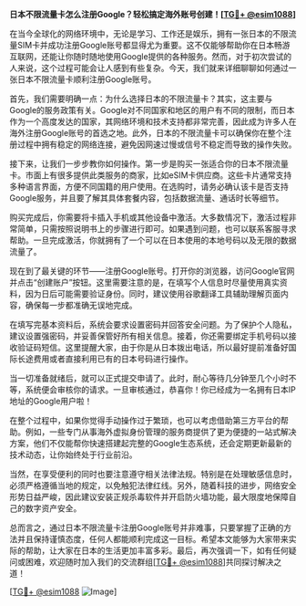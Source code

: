 **日本不限流量卡怎么注册Google？轻松搞定海外账号创建！[[TG💪+ @esim1088](https://t.me/s/esim1088)]**

在当今全球化的网络环境中，无论是学习、工作还是娱乐，拥有一张日本的不限流量SIM卡并成功注册Google账号都显得尤为重要。这不仅能够帮助你在日本畅游互联网，还能让你随时随地使用Google提供的各种服务。然而，对于初次尝试的人来说，这个过程可能会让人感到有些复杂。今天，我们就来详细聊聊如何通过一张日本不限流量卡顺利注册Google账号。

首先，我们需要明确一点：为什么选择日本的不限流量卡？其实，这主要与Google的服务政策有关。Google对不同国家和地区的用户有不同的限制，而日本作为一个高度发达的国家，其网络环境和技术支持都非常完善，因此成为许多人在海外注册Google账号的首选之地。此外，日本的不限流量卡可以确保你在整个注册过程中拥有稳定的网络连接，避免因网速过慢或信号不稳定而导致的操作失败。

接下来，让我们一步步教你如何操作。第一步是购买一张适合你的日本不限流量卡。市面上有很多提供此类服务的商家，比如eSIM卡供应商。这些卡片通常支持多种语言界面，方便不同国籍的用户使用。在选购时，请务必确认该卡是否支持Google服务，并且要了解其具体套餐内容，包括数据流量、通话时长等细节。

购买完成后，你需要将卡插入手机或其他设备中激活。大多数情况下，激活过程非常简单，只需按照说明书上的步骤进行即可。如果遇到问题，也可以联系客服寻求帮助。一旦完成激活，你就拥有了一个可以在日本使用的本地号码以及无限的数据流量了。

现在到了最关键的环节——注册Google账号。打开你的浏览器，访问Google官网并点击“创建账户”按钮。这里需要注意的是，在填写个人信息时尽量使用真实资料，因为日后可能需要验证身份。同时，建议使用谷歌翻译工具辅助理解页面内容，确保每一步都准确无误地完成。

在填写完基本资料后，系统会要求设置密码并回答安全问题。为了保护个人隐私，建议设置强密码，并妥善保管好所有相关信息。接着，你还需要绑定手机号码以接收验证码短信。这里提醒大家，由于你是从日本拨出电话，所以最好提前准备好国际长途费用或者直接利用已有的日本号码进行操作。

当一切准备就绪后，就可以正式提交申请了。此时，耐心等待几分钟至几个小时不等，系统便会审核你的请求。一旦审核通过，恭喜你！你已经成为一名拥有日本IP地址的Google用户啦！

在整个过程中，如果你觉得手动操作过于繁琐，也可以考虑借助第三方平台的帮助。例如，一些专门从事海外虚拟身份管理的服务商提供了更为便捷的一站式解决方案，他们不仅能帮你快速搭建起完整的Google生态系统，还会定期更新最新的技术动态，让你始终处于行业前沿。

当然，在享受便利的同时也要注意遵守相关法律法规。特别是在处理敏感信息时，必须严格遵循当地的规定，以免触犯法律红线。另外，随着科技的进步，网络安全形势日益严峻，因此建议安装正规杀毒软件并开启防火墙功能，最大限度地保障自己的数字资产安全。

总而言之，通过日本不限流量卡注册Google账号并非难事，只要掌握了正确的方法并且保持谨慎态度，任何人都能顺利完成这一目标。希望本文能够为大家带来实际的帮助，让大家在日本的生活更加丰富多彩。最后，再次强调一下，如有任何疑问或困难，欢迎随时加入我们的交流群组[[TG💪+ @esim1088](https://t.me/s/esim1088)]共同探讨解决之道！

[[TG💪+ @esim1088](https://t.me/s/esim1088) ![Image](https://i.postimg.cc/4NQfJmqS/Snipaste-2025-05-13-00-14-12.png)]